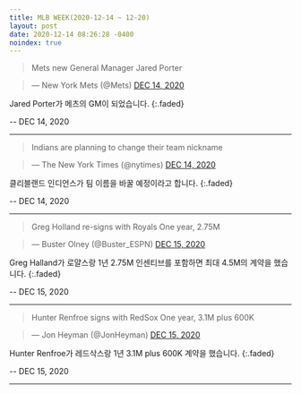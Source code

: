 ```yaml
---
title: MLB WEEK(2020-12-14 ~ 12-20)
layout: post
date: 2020-12-14 08:26:28 -0400
noindex: true
---
```


> Mets new General Manager Jared Porter

<script async src="//platform.twitter.com/widgets.js" charset="utf-8"></script>
<blockquote class="twitter-tweet" data-lang="en">
  &mdash; New York Mets (@Mets)
  <a href="https://twitter.com/Mets/status/1338220148755476483">DEC 14, 2020</a>
</blockquote>

Jared Porter가 메츠의 GM이 되었습니다.
{:.faded}

 -- DEC 14, 2020

---

> Indians are planning to change their team nickname

<script async src="//platform.twitter.com/widgets.js" charset="utf-8"></script>
<blockquote class="twitter-tweet" data-lang="en">
  &mdash; The New York Times (@nytimes)
  <a href="https://twitter.com/nytimes/status/1338293969696985096">DEC 14, 2020</a>
</blockquote>

클리블랜드 인디언스가 팀 이름을 바꿀 예정이라고 합니다.
{:.faded}

 -- DEC 14, 2020

---

> Greg Holland re-signs with Royals One year, 2.75M

<script async src="//platform.twitter.com/widgets.js" charset="utf-8"></script>
<blockquote class="twitter-tweet" data-lang="en">
  &mdash; Buster Olney (@Buster_ESPN)
  <a href="https://twitter.com/Buster_ESPN/status/1338569180623368197">DEC 15, 2020</a>
</blockquote>

Greg Halland가 로얄스랑 1년 2.75M 인센티브를 포함하면 최대 4.5M의 계약을 했습니다.
{:.faded}

 -- DEC 15, 2020

---

> Hunter Renfroe signs with RedSox One year, 3.1M plus 600K

<script async src="//platform.twitter.com/widgets.js" charset="utf-8"></script>
<blockquote class="twitter-tweet" data-lang="en">
  &mdash; Jon Heyman (@JonHeyman)
  <a href="https://twitter.com/JonHeyman/status/1338537266927439873">DEC 15, 2020</a>
</blockquote>

Hunter Renfroe가 레드삭스랑 1년 3.1M plus 600K 계약을 했습니다.
{:.faded}

 -- DEC 15, 2020

---
